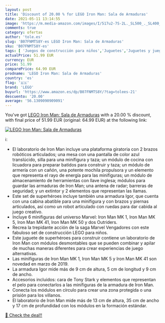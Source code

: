 ```yaml
---
layout: post
title: 'Discount of 20.00 % for LEGO Iron Man: Sala de Armaduras'
date: 2021-05-11 13:14:55
image: 'https://m.media-amazon.com/images/I/517u2-7S-2L._SL500_._SL400_.jpg'
comments: true
category: ofertas
author: 'tole.es'
slug: 'B07FNMTS8Y-es LEGO Iron Man: Sala de Armaduras'
sku: 'B07FNMTS8Y-es'
tags: [ 'Juegos de construcción para niños','Juguetes','Juguetes y juegos','lego', ]
actualPrice: 51.99 EUR
currency: EUR
price: 51.99
comparePrice: 64.99 EUR
prodname: 'LEGO Iron Man: Sala de Armaduras'
country: 'es'
flag: '🇪🇸'
brand: 'LEGO'
buyurl: 'https://www.amazon.es/dp/B07FNMTS8Y/?tag=tolees-21'
descuento: '20.00'
average: '56.1309090909091'
---
```


You've got [LEGO Iron Man: Sala de Armaduras](https://www.amazon.es/dp/B07FNMTS8Y/?tag=tolees-21) with a  20.00 % discount, with final price of 51.99 EUR (original: 64.99 EUR) at the following link:

[![LEGO Iron Man: Sala de Armaduras](https://m.media-amazon.com/images/I/517u2-7S-2L._SL500_._SL400_.jpg)](https://www.amazon.es/dp/B07FNMTS8Y/?tag=tolees-21)

ℹ️:

- El laboratorio de Iron Man incluye una plataforma giratoria con 2 brazos robóticos articulados; una mesa con una pantalla de color azul translúcido, silla para una minifigura y taza; un módulo de cocina con licuadora para preparar batidos para construir y taza; un módulo de armería con un cañón, una potente mochila propulsora y un elemento que representa el rayo de energía para las minifiguras; un módulo de almacenamiento de herramientas con llave inglesa; módulos para guardar las armaduras de Iron Man; una antena de radar; barreras de seguridad; y un extintor y 2 elementos que representan las llamas.
- Este set de superhéroes incluye también una armadura Igor, que cuenta con una cabina abatible para una minifigura y con brazos y piernas articulados, así como un robot articulado con ruedas para dar cabida al juego creativo.
- Incluye 6 minifiguras del universo Marvel: Iron Man MK 1, Iron Man MK 5, Iron Man MK 41, Iron Man MK 50 y dos Outriders.
- Recrea la trepidante acción de la saga Marvel Vengadores con este fabuloso set de construcción LEGO para niños.
- Este juguete de superhéroes para construir contiene un laboratorio de Iron Man con módulos desmontables que se pueden combinar y apilar de muchas maneras diferentes para crear experiencias de juego alternativas.
- Las minifiguras de Iron Man MK 1, Iron Man MK 5 y Iron Man MK 41 son novedad en marzo de 2019.
- La armadura Igor mide más de 9 cm de altura, 5 cm de longitud y 9 cm de ancho.
- Accesorios incluidos: cara de Tony Stark y elementos que representan el pelo para conectarlos a las minifiguras de la armadura de Iron Man.
- Conecta los módulos en círculo para crear una zona protegida o una prisión para los villanos.
- El laboratorio de Iron Man mide más de 13 cm de altura, 35 cm de ancho y 17 cm de profundidad con los módulos en la formación estándar.

[🛒 Check the deal!!](https://www.amazon.es/dp/B07FNMTS8Y/?tag=tolees-21)
